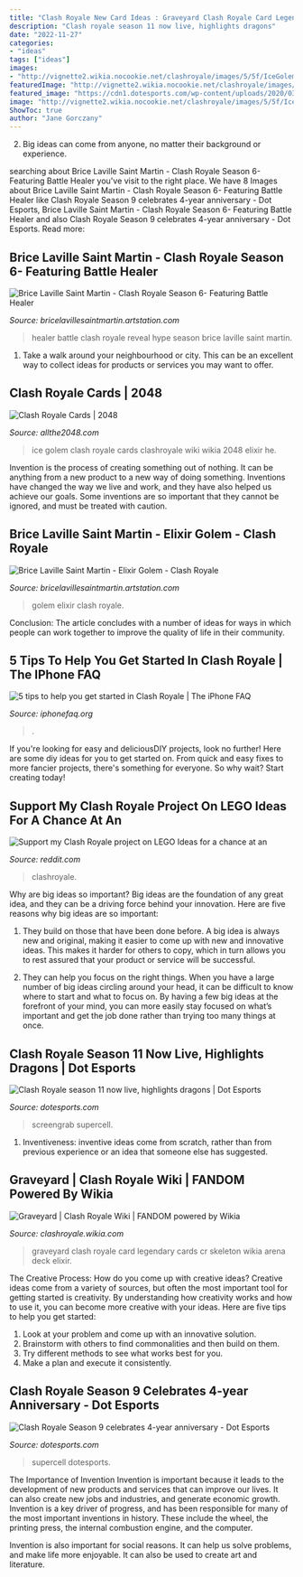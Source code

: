 ```yaml
---
title: "Clash Royale New Card Ideas : Graveyard Clash Royale Card Legendary Cards Cr Skeleton Wikia Arena Deck Elixir"
description: "Clash royale season 11 now live, highlights dragons"
date: "2022-11-27"
categories:
- "ideas"
tags: ["ideas"]
images:
- "http://vignette2.wikia.nocookie.net/clashroyale/images/5/5f/IceGolemCard.png/revision/latest?cb=20160930145935"
featuredImage: "http://vignette2.wikia.nocookie.net/clashroyale/images/5/5f/IceGolemCard.png/revision/latest?cb=20160930145935"
featured_image: "https://cdn1.dotesports.com/wp-content/uploads/2020/03/02073431/clash-royale-4th-year.jpg"
image: "http://vignette2.wikia.nocookie.net/clashroyale/images/5/5f/IceGolemCard.png/revision/latest?cb=20160930145935"
ShowToc: true
author: "Jane Gorczany"
---
```



2. Big ideas can come from anyone, no matter their background or experience.

	

		
searching about Brice Laville Saint Martin - Clash Royale Season 6- Featuring Battle Healer you've visit to the right place. We have 8 Images about Brice Laville Saint Martin - Clash Royale Season 6- Featuring Battle Healer like Clash Royale Season 9 celebrates 4-year anniversary - Dot Esports, Brice Laville Saint Martin - Clash Royale Season 6- Featuring Battle Healer and also Clash Royale Season 9 celebrates 4-year anniversary - Dot Esports. Read more:
		
    
## Brice Laville Saint Martin - Clash Royale Season 6- Featuring Battle Healer

<img loading=lazy src="https://cdnb.artstation.com/p/assets/images/images/022/360/719/4k/brice-laville-saint-martin-battlehealer-hype-revealed.jpg?1575152731" onerror="this.onerror=null;this.src='https://tse4.mm.bing.net/th?id=OIP.5P5NCvUu7RMPVkwI_wqFqwHaEK&amp;pid=15.1';" alt="Brice Laville Saint Martin - Clash Royale Season 6- Featuring Battle Healer">

_Source: bricelavillesaintmartin.artstation.com_

>healer battle clash royale reveal hype season brice laville saint martin. 

	

1. Take a walk around your neighbourhood or city. This can be an excellent way to collect ideas for products or services you may want to offer.

    
## Clash Royale Cards | 2048

<img loading=lazy src="http://vignette2.wikia.nocookie.net/clashroyale/images/5/5f/IceGolemCard.png/revision/latest?cb=20160930145935" onerror="this.onerror=null;this.src='https://tse2.mm.bing.net/th?id=OIP.cKj5OuOBmLZKO81qSODe1gAAAA&amp;pid=15.1';" alt="Clash Royale Cards | 2048">

_Source: allthe2048.com_

>ice golem clash royale cards clashroyale wiki wikia 2048 elixir he. 

	

Invention is the process of creating something out of nothing. It can be anything from a new product to a new way of doing something. Inventions have changed the way we live and work, and they have also helped us achieve our goals. Some inventions are so important that they cannot be ignored, and must be treated with caution.

    
## Brice Laville Saint Martin - Elixir Golem - Clash Royale

<img loading=lazy src="https://cdna.artstation.com/p/assets/images/images/021/057/352/large/brice-laville-saint-martin-elixir-golem-05.jpg?1570210900" onerror="this.onerror=null;this.src='https://tse1.mm.bing.net/th?id=OIP.U0hZ_i9J7EBhZLOAx8W0AwHaEK&amp;pid=15.1';" alt="Brice Laville Saint Martin - Elixir Golem - Clash Royale">

_Source: bricelavillesaintmartin.artstation.com_

>golem elixir clash royale. 

	

Conclusion:
The article concludes with a number of ideas for ways in which people can work together to improve the quality of life in their community.

    
## 5 Tips To Help You Get Started In Clash Royale | The IPhone FAQ

<img loading=lazy src="https://www.iphonefaq.org/files/styles/large/public/ImageClan.jpg" onerror="this.onerror=null;this.src='https://tse3.mm.bing.net/th?id=OIP.v3Og91tXwJLTcGBIIX_g4QHaHa&amp;pid=15.1';" alt="5 tips to help you get started in Clash Royale | The iPhone FAQ">

_Source: iphonefaq.org_

>. 

	

If you're looking for easy and deliciousDIY projects, look no further! Here are some diy ideas for you to get started on. From quick and easy fixes to more fancier projects, there's something for everyone. So why wait? Start creating today!

    
## Support My Clash Royale Project On LEGO Ideas For A Chance At An

<img loading=lazy src="https://preview.redd.it/r9itu3no07p31.jpg?auto=webp&amp;s=c2d0e785cfa8ae99d52a97e94efb8e86b4e19294" onerror="this.onerror=null;this.src='https://tse1.mm.bing.net/th?id=OIP.vDmrVMF0BFwHrLwb2dCvSwHaFj&amp;pid=15.1';" alt="Support my Clash Royale project on LEGO Ideas for a chance at an">

_Source: reddit.com_

>clashroyale. 

	

Why are big ideas so important?
Big ideas are the foundation of any great idea, and they can be a driving force behind your innovation. Here are five reasons why big ideas are so important:
1. They build on those that have been done before. A big idea is always new and original, making it easier to come up with new and innovative ideas. This makes it harder for others to copy, which in turn allows you to rest assured that your product or service will be successful.

2. They can help you focus on the right things. When you have a large number of big ideas circling around your head, it can be difficult to know where to start and what to focus on. By having a few big ideas at the forefront of your mind, you can more easily stay focused on what’s important and get the job done rather than trying too many things at once.

    
## Clash Royale Season 11 Now Live, Highlights Dragons | Dot Esports

<img loading=lazy src="https://cdn1.dotesports.com/wp-content/uploads/2020/05/04063757/Clash-Royale-Here-Be-Dragons.jpg" onerror="this.onerror=null;this.src='https://tse2.mm.bing.net/th?id=OIP.tOzJ2LCYjf87tnWNfY_XngHaD9&amp;pid=15.1';" alt="Clash Royale season 11 now live, highlights dragons | Dot Esports">

_Source: dotesports.com_

>screengrab supercell. 

	

1. Inventiveness: inventive ideas come from scratch, rather than from previous experience or an idea that someone else has suggested.

    
## Graveyard | Clash Royale Wiki | FANDOM Powered By Wikia

<img loading=lazy src="http://vignette1.wikia.nocookie.net/clashroyale/images/4/42/GraveyardCard.png/revision/latest?cb=20161014155821" onerror="this.onerror=null;this.src='https://tse1.mm.bing.net/th?id=OIP.TYBoTJ5ASGZB9laLkedGeAAAAA&amp;pid=15.1';" alt="Graveyard | Clash Royale Wiki | FANDOM powered by Wikia">

_Source: clashroyale.wikia.com_

>graveyard clash royale card legendary cards cr skeleton wikia arena deck elixir. 

	

The Creative Process: How do you come up with creative ideas?
Creative ideas come from a variety of sources, but often the most important tool for getting started is creativity. By understanding how creativity works and how to use it, you can become more creative with your ideas. Here are five tips to help you get started: 
1. Look at your problem and come up with an innovative solution.
2. Brainstorm with others to find commonalities and then build on them. 
3. Try different methods to see what works best for you. 
4. Make a plan and execute it consistently. 

    
## Clash Royale Season 9 Celebrates 4-year Anniversary - Dot Esports

<img loading=lazy src="https://cdn1.dotesports.com/wp-content/uploads/2020/03/02073431/clash-royale-4th-year.jpg" onerror="this.onerror=null;this.src='https://tse1.mm.bing.net/th?id=OIP.rDsm4GxAjQQlvoqeJ-6hlAHaD4&amp;pid=15.1';" alt="Clash Royale Season 9 celebrates 4-year anniversary - Dot Esports">

_Source: dotesports.com_

>supercell dotesports. 

	

The Importance of Invention
Invention is important because it leads to the development of new products and services that can improve our lives. It can also create new jobs and industries, and generate economic growth.
Invention is a key driver of progress, and has been responsible for many of the most important inventions in history. These include the wheel, the printing press, the internal combustion engine, and the computer.

Invention is also important for social reasons. It can help us solve problems, and make life more enjoyable. It can also be used to create art and literature.

